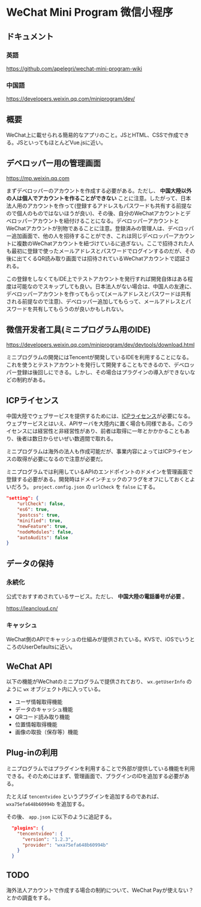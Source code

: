 # WeChat Mini Program 微信小程序

## ドキュメント

### 英語
https://github.com/apelegri/wechat-mini-program-wiki

### 中国語
https://developers.weixin.qq.com/miniprogram/dev/

## 概要
WeChat上に載せられる簡易的なアプリのこと。JSとHTML、CSSで作成できる。JSといってもほとんどVue.jsに近い。

## デベロッパー用の管理画面
https://mp.weixin.qq.com

まずデベロッパーのアカウントを作成する必要がある。ただし、 __中国大陸以外の人は個人でアカウントを作ることができない__ ことに注意。したがって、日本法人用のアカウントを作って(登録するアドレスもパスワードも共有する前提なので個人のものではないほうが良い)、その後、自分のWeChatアカウントとデベロッパーアカウントを紐付けることになる。デベロッパーアカウントとWeChatアカウントが別物であることに注意。登録済みの管理人は、デベロッパー追加画面で、他の人を招待することができ、これは同じデベロッパーアカウントに複数のWeChatアカウントを紐づけているに過ぎない。ここで招待された人も最初に登録で使ったメールアドレスとパスワードでログインするのだが、その後に出てくるQR読み取り画面では招待されているWeChatアカウントで認証される。

この登録をしなくてもIDE上でテストアカウントを発行すれば開発自体はある程度は可能なのでスキップしても良い。日本法人がない場合は、中国人の友達に、デベロッパーアカウントを作ってもらって(メールアドレスとパスワードは共有される前提なので注意)、デベロッパー追加してもらって、メールアドレスとパスワードを共有してもらうのが良いかもしれない。

## 微信开发者工具(ミニプログラム用のIDE)
https://developers.weixin.qq.com/miniprogram/dev/devtools/download.html

ミニプログラムの開発にはTencentが開発しているIDEを利用することになる。これを使うとテストアカウントを発行して開発することもできるので、デベロッパー登録は後回しにできる。しかし、その場合はプラグインの導入ができないなどの制約がある。

## ICPライセンス
中国大陸でウェブサービスを提供するためには、[ICPライセンス](https://www.clara.jp/consulting/icp/lp/#section07)が必要になる。ウェブサービスとはいえ、APIサーバを大陸内に置く場合も同様である。このライセンスには経営性と非経営性があり、前者は取得に一年とかかかることもあり、後者は数日からせいぜい数週間で取れる。

ミニプログラムは海外の法人も作成可能だが、事業内容によってはICPライセンスの取得が必要になるので注意が必要だ。

ミニプログラムでは利用しているAPIのエンドポイントのドメインを管理画面で登録する必要がある。開発時はドメインチェックのフラグをオフにしておくとよいだろう。 `project.config.json` の `urlCheck` を `false` にする。

```json
"setting": {
	"urlCheck": false,
	"es6": true,
	"postcss": true,
	"minified": true,
	"newFeature": true,
	"nodeModules": false,
	"autoAudits": false
}
```

## データの保持

### 永続化
公式でおすすめされているサービス。ただし、 __中国大陸の電話番号が必要__ 。

https://leancloud.cn/

### キャッシュ
WeChat側のAPIでキャッシュの仕組みが提供されている。KVSで、iOSでいうところのUserDefaultsに近い。

## WeChat API

以下の機能がWeChatのミニプログラムで提供されており、 `wx.getUserInfo` のように `wx` オブジェクト内に入っている。

- ユーザ情報取得機能
- データのキャッシュ機能
- QRコード読み取り機能
- 位置情報取得機能
- 画像の取扱（保存等）機能

## Plug-inの利用
ミニプログラムではプラグインを利用することで外部が提供している機能を利用できる。そのためにはまず、管理画面で、プラグインのIDを追加する必要がある。

たとえば `tencentvideo` というプラグインを追加するのであれば、 `wxa75efa648b60994b` を追加する。

その後、 `app.json` に以下のように追記する。

```json
  "plugins": {
    "tencentvideo": {
      "version": "1.2.3",
      "provider": "wxa75efa648b60994b"
    }
  }
```


## TODO

海外法人アカウントで作成する場合の制約について、WeChat Payが使えない？とかの調査をする。